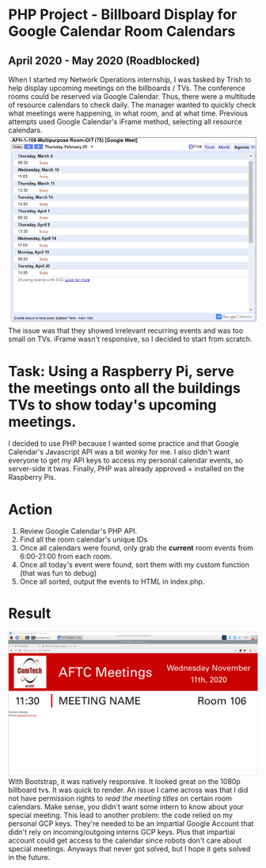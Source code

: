 # PHP Project - Billboard Display for Google Calendar Room Calendars
## April 2020 - May 2020 (Roadblocked)
When I started my Network Operations internship, I was tasked by Trish to help display upcoming meetings on the billboards / TVs. The conference rooms could be reserved via Google Calendar. Thus, there were a multitude of resource calendars to check daily. 
The manager wanted to quickly check what meetings were happening, in what room, and at what time. Previous attempts used Google Calendar's iFrame method, selecting all resource calendars. 
![Google Calendar iFrame Method](Previous-iFrame-Method.png)
The issue was that they showed irrelevant recurring events and was too small on TVs. iFrame wasn't responsive, so I decided to start from scratch.
# Task: Using a Raspberry Pi, serve the meetings onto all the buildings TVs to show today's upcoming meetings.
I decided to use PHP because I wanted some practice and that Google Calendar's Javascript API was a bit wonky for me. I also didn't want everyone to get my API keys to access my personal calendar events, so  server-side it twas. Finally, PHP was already approved + installed on the Raspberry Pis.
# Action
1. Review Google Calendar's PHP API.
2. Find all the room calendar's unique IDs
3. Once all calendars were found, only grab the **current** room events from 6:00-21:00 from each room.
4. Once all today's event were found, sort them with my custom function (that was fun to debug)
5. Once all sorted, output the events to HTML in index.php.
# Result
![NOC PHP Working Example](NOC-PHP-Final-Web-App-Example.png)
With Bootstrap, it was natively responsive. It looked great on the 1080p billboard tvs. It was quick to render. An issue I came across was that I did not have permission rights to *read the meeting titles* on certain room calendars. Make sense, you didn't want some intern to know about your special meeting. This lead to another problem: the code relied on my personal GCP keys. They're needed to be an impartial Google Account that didn't rely on incoming/outgoing interns GCP keys. Plus that impartial account could get access to the calendar since robots don't care about special meetings. Anyways that never got solved, but I hope it gets solved in the future.